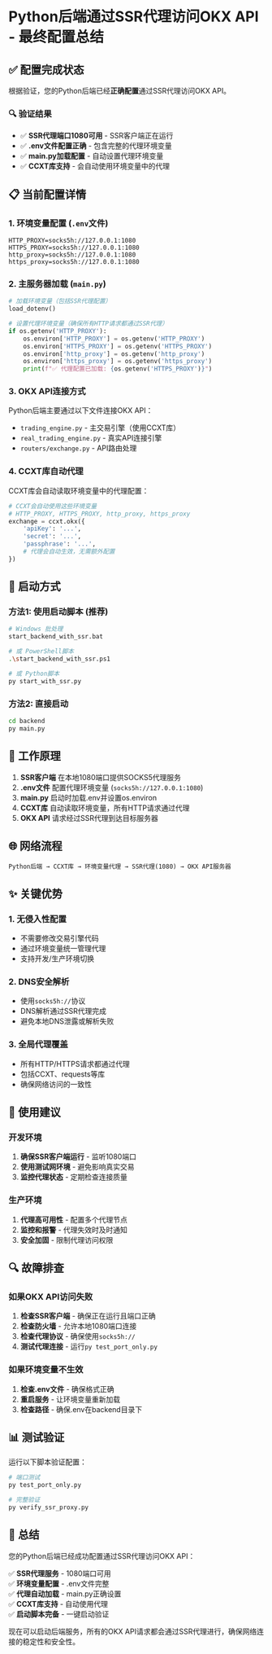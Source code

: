 # Python后端通过SSR代理访问OKX API - 最终配置总结

## ✅ 配置完成状态

根据验证，您的Python后端已经**正确配置**通过SSR代理访问OKX API。

### 🔍 验证结果
- ✅ **SSR代理端口1080可用** - SSR客户端正在运行
- ✅ **.env文件配置正确** - 包含完整的代理环境变量
- ✅ **main.py加载配置** - 自动设置代理环境变量
- ✅ **CCXT库支持** - 会自动使用环境变量中的代理

## 📋 当前配置详情

### 1. 环境变量配置 (`.env`文件)
```properties
HTTP_PROXY=socks5h://127.0.0.1:1080
HTTPS_PROXY=socks5h://127.0.0.1:1080
http_proxy=socks5h://127.0.0.1:1080
https_proxy=socks5h://127.0.0.1:1080
```

### 2. 主服务器加载 (`main.py`)
```python
# 加载环境变量（包括SSR代理配置）
load_dotenv()

# 设置代理环境变量（确保所有HTTP请求都通过SSR代理）
if os.getenv('HTTP_PROXY'):
    os.environ['HTTP_PROXY'] = os.getenv('HTTP_PROXY')
    os.environ['HTTPS_PROXY'] = os.getenv('HTTPS_PROXY')
    os.environ['http_proxy'] = os.getenv('http_proxy')
    os.environ['https_proxy'] = os.getenv('https_proxy')
    print(f"✅ 代理配置已加载: {os.getenv('HTTPS_PROXY')}")
```

### 3. OKX API连接方式
Python后端主要通过以下文件连接OKX API：
- `trading_engine.py` - 主交易引擎（使用CCXT库）
- `real_trading_engine.py` - 真实API连接引擎
- `routers/exchange.py` - API路由处理

### 4. CCXT库自动代理
CCXT库会自动读取环境变量中的代理配置：
```python
# CCXT会自动使用这些环境变量
# HTTP_PROXY, HTTPS_PROXY, http_proxy, https_proxy
exchange = ccxt.okx({
    'apiKey': '...',
    'secret': '...',
    'passphrase': '...',
    # 代理会自动生效，无需额外配置
})
```

## 🚀 启动方式

### 方法1: 使用启动脚本 (推荐)
```bash
# Windows 批处理
start_backend_with_ssr.bat

# 或 PowerShell脚本
.\start_backend_with_ssr.ps1

# 或 Python脚本
py start_with_ssr.py
```

### 方法2: 直接启动
```bash
cd backend
py main.py
```

## 🔧 工作原理

1. **SSR客户端** 在本地1080端口提供SOCKS5代理服务
2. **.env文件** 配置代理环境变量 (`socks5h://127.0.0.1:1080`)
3. **main.py** 启动时加载.env并设置os.environ
4. **CCXT库** 自动读取环境变量，所有HTTP请求通过代理
5. **OKX API** 请求经过SSR代理到达目标服务器

## 🌐 网络流程

```
Python后端 → CCXT库 → 环境变量代理 → SSR代理(1080) → OKX API服务器
```

## ✨ 关键优势

### 1. **无侵入性配置**
- 不需要修改交易引擎代码
- 通过环境变量统一管理代理
- 支持开发/生产环境切换

### 2. **DNS安全解析**
- 使用`socks5h://`协议
- DNS解析通过SSR代理完成
- 避免本地DNS泄露或解析失败

### 3. **全局代理覆盖**
- 所有HTTP/HTTPS请求都通过代理
- 包括CCXT、requests等库
- 确保网络访问的一致性

## 🎯 使用建议

### 开发环境
1. **确保SSR客户端运行** - 监听1080端口
2. **使用测试网环境** - 避免影响真实交易
3. **监控代理状态** - 定期检查连接质量

### 生产环境
1. **代理高可用性** - 配置多个代理节点
2. **监控和报警** - 代理失效时及时通知
3. **安全加固** - 限制代理访问权限

## 🔍 故障排查

### 如果OKX API访问失败
1. **检查SSR客户端** - 确保正在运行且端口正确
2. **检查防火墙** - 允许本地1080端口连接
3. **检查代理协议** - 确保使用`socks5h://`
4. **测试代理连接** - 运行`py test_port_only.py`

### 如果环境变量不生效
1. **检查.env文件** - 确保格式正确
2. **重启服务** - 让环境变量重新加载
3. **检查路径** - 确保.env在backend目录下

## 📊 测试验证

运行以下脚本验证配置：
```bash
# 端口测试
py test_port_only.py

# 完整验证
py verify_ssr_proxy.py
```

## 🎉 总结

您的Python后端已经成功配置通过SSR代理访问OKX API：

✅ **SSR代理服务** - 1080端口可用  
✅ **环境变量配置** - .env文件完整  
✅ **代理自动加载** - main.py正确设置  
✅ **CCXT库支持** - 自动使用代理  
✅ **启动脚本完备** - 一键启动验证  

现在可以启动后端服务，所有的OKX API请求都会通过SSR代理进行，确保网络连接的稳定性和安全性。
